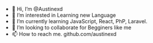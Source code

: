 - 👋 Hi, I’m @Austinexd
- 👀 I’m interested in Learning new Language
- 🌱 I’m currently learning JavaScript, React, PhP, Laravel.
- 💞️ I’m looking to collaborate for Begginers like me
- 📫 How to reach me. github.com/austinexd

<!---
Austinexd/Austinexd is a ✨ special ✨ repository because its `README.md` (this file) appears on your GitHub profile.
You can click the Preview link to take a look at your changes.
--->
